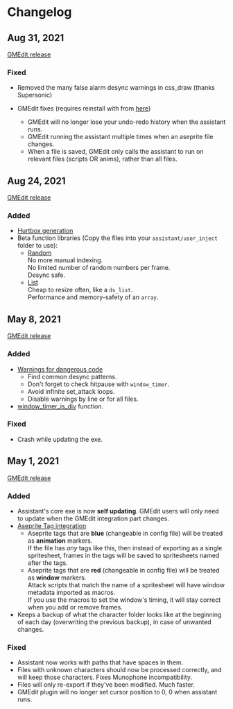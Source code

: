 # Changelog

## Aug 31, 2021

[GMEdit release](https://github.com/Rivals-Workshop-Community-Projects/rivals-workshop-assistant-gmedit/releases/tag/1.1.9)

### Fixed

- Removed the many false alarm desync warnings in css_draw (thanks Supersonic)

- GMEdit fixes (requires reinstall with
  from [here](https://github.com/Rivals-Workshop-Community-Projects/rivals-workshop-assistant-gmedit/releases/tag/1.1.9))
    - GMEdit will no longer lose your undo-redo history when the assistant runs.
    - GMEdit running the assistant multiple times when an aseprite file changes.
    - When a file is saved, GMEdit only calls the assistant to run on relevant files (scripts OR anims), rather than all
      files.

## Aug 24, 2021

[GMEdit release](https://github.com/Rivals-Workshop-Community-Projects/rivals-workshop-assistant-gmedit/releases/tag/1.1.8)

### Added

- [Hurtbox generation](animation_handling.md#hurtbox-generation)
- Beta function libraries (Copy the files into your `assistant/user_inject` folder to use):
    - [Random](https://github.com/Rivals-Workshop-Community-Projects/injector-library/blob/beta/inject/random.gml)  \
      No more manual indexing.  \
      No limited number of random numbers per frame.  \
      Desync safe.
    - [List](https://github.com/Rivals-Workshop-Community-Projects/injector-library/blob/beta/inject/list.gml)  \
      Cheap to resize often, like a `ds_list`.  \
      Performance and memory-safety of an `array`.

## May 8, 2021

[GMEdit release](https://github.com/Rivals-Workshop-Community-Projects/rivals-workshop-assistant-gmedit/releases/tag/1.1.0)

### Added

- [Warnings for dangerous code](warnings)
    - Find common desync patterns.
    - Don't forget to check hitpause with `window_timer`.
    - Avoid infinite set_attack loops.
    - Disable warnings by line or for all files.
- [window_timer_is_div](function_library/attacks/window_time_is_div.md) function.

### Fixed

- Crash while updating the exe.

## May 1, 2021

[GMEdit release](https://github.com/Rivals-Workshop-Community-Projects/rivals-workshop-assistant-gmedit/releases/tag/1.0.0)

### Added

- Assistant's core exe is now **self updating**. GMEdit users will only need to update when the GMEdit integration part
  changes.
- [Aseprite Tag integration](animation_handling.md#tag-integration)
    - Aseprite tags that are **blue** (changeable in config file) will be treated as **animation** markers.  \
      If the file has *any* tags like this, then instead of exporting as a single spritesheet, frames in the tags will
      be saved to spritesheets named after the tags.
    - Aseprite tags that are **red** (changeable in config file) will be treated as **window** markers.  \
      Attack scripts that match the name of a spritesheet will have window metadata imported as macros.  \
      If you use the macros to set the window's timing, it will stay correct when you add or remove frames.
- Keeps a backup of what the character folder looks like at the beginning of each day (overwriting the previous backup),
  in case of unwanted changes.

### Fixed

- Assistant now works with paths that have spaces in them.
- Files with unknown characters should now be processed correctly, and will keep those characters. Fixes Munophone
  incompatibility.
- Files will only re-export if they've been modified. Much faster.
- GMEdit plugin will no longer set cursor position to 0, 0 when assistant runs.
